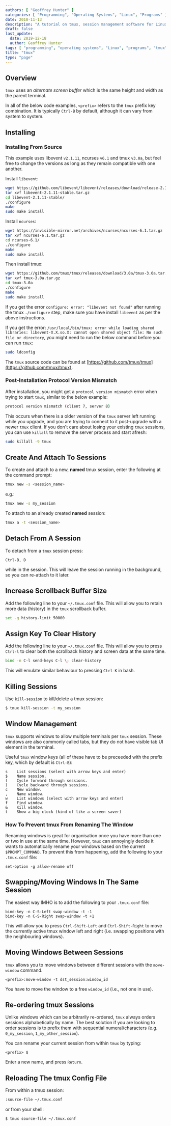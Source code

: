 ```yaml
---
authors: [ "Geoffrey Hunter" ]
categories: [ "Programming", "Operating Systems", "Linux", "Programs" ]
date: 2018-11-13
description: "A tutorial on tmux, session management software for Linux."
draft: false
last_update:
  date: 2019-12-18
  author: Geoffrey Hunter
tags: [ "programming", "operating systems", "Linux", "programs", "tmux", "sessions", "detach", "windows", "panes", "scrollback", "buffers", "history", "installation", "install", "libevent", "ncurses" ]
title: "tmux"
type: "page"
---
```


## Overview

`tmux` uses an _alternate screen buffer_ which is the same height and width as the parent terminal.

In all of the below code examples, `<prefix>` refers to the `tmux` prefix key combination. It is typically `Ctrl-B` by default, although it can vary from system to system.

## Installing

### Installing From Source

This example uses libevent `v2.1.11`, ncurses `v6.1` and tmux `v3.0a`, but feel free to change the versions as long as they remain compatible with one another.

Install `libevent`:

```bash
wget https://github.com/libevent/libevent/releases/download/release-2.1.11-stable/libevent-2.1.11-stable.tar.gz
tar xvf libevent-2.1.11-stable.tar.gz
cd libevent-2.1.11-stable/
./configure
make
sudo make install
```

Install `ncurses`:

```bash
wget https://invisible-mirror.net/archives/ncurses/ncurses-6.1.tar.gz
tar xvf ncurses-6.1.tar.gz
cd ncurses-6.1/
./configure
make
sudo make install
```

Then install tmux:

```bash
wget https://github.com/tmux/tmux/releases/download/3.0a/tmux-3.0a.tar.gz
tar xvf tmux-3.0a.tar.gz
cd tmux-3.0a
./configure
make
sudo make install
```

If you get the error `configure: error: "libevent not found"` after running the tmux `./configure` step, make sure you have install `libevent` as per the above instructions.

If you get the error: `/usr/local/bin/tmux: error while loading shared libraries: libevent-X.X.so.X: cannot open shared object file: No such file or directory`, you might need to run the below command before you can run `tmux`:

```bash
sudo ldconfig
```

The `tmux` source code can be found at [https://github.com/tmux/tmux](https://github.com/tmux/tmux).

### Post-Installation Protocol Version Mismatch

After installation, you might get a `protocol version mismatch` error when trying to start `tmux`, similar to the below example:

```bash
protocol version mismatch (client 7, server 8)
```

This occurs when there is a older version of the `tmux` server left running while you upgrade, and you are trying to connect to it post-upgrade with a newer `tmux` client. If you don't care about losing your existing `tmux` sessions, you can use `killall` to remove the server process and start afresh:

```bash
sudo killall -9 tmux
```

## Create And Attach To Sessions

To create and attach to a new, **named** tmux session, enter the following at the command prompt:

```sh
tmux new -s <session_name>
```

e.g.:
```sh
tmux new -s my_session
```

To attach to an already created **named** session:

```sh
tmux a -t <session_name>
```

## Detach From A Session

To detach from a `tmux` session press:

```
Ctrl-B, D
```

while in the session. This will leave the session running in the background, so you can re-attach to it later.

## Increase Scrollback Buffer Size

Add the following line to your `~/.tmux.conf` file. This will allow you to retain more data (history) in the `tmux` scrollback buffer.

```sh
set -g history-limit 50000
```

## Assign Key To Clear History

Add the following line to your `~/.tmux.conf` file. This will allow you to press `Ctrl-l` to clear both the scrollback history and screen data at the same time.

```sh
bind -n C-l send-keys C-l \; clear-history
```

This will emulate similar behaviour to pressing `Ctrl-K` in bash.

## Killing Sessions

Use `kill-session` to kill/delete a tmux session:

```sh
$ tmux kill-session -t my_session
```

## Window Management

`tmux` supports windows to allow multiple terminals per `tmux` session. These windows are also commonly called tabs, but they do not have visible tab UI element in the terminal.

Useful `tmux` window keys (all of these have to be preceeded with the prefix key, which by default is `Ctrl-B`):

```text
s    List sessions (select with arrow keys and enter)
$    Name session.
(    Cycle forward through sessions.
)    Cycle backward through sessions.
c    New window.
,    Name window.
w    List windows (select with arrow keys and enter)
f    Find window.
&    Kill window.
t    Show a big clock (kind of like a screen saver)
```

### How To Prevent tmux From Renaming The Window

Renaming windows is great for organisation once you have more than one or two in use at the same time. However, `tmux` can annoyingly decide it wants to automatically rename your windows based on the current `$PROMPT_COMMAND`. To prevent this from happening, add the following to your `.tmux.conf` file:

```text
set-option -g allow-rename off
```

## Swapping/Moving Windows In The Same Session

The easiest way IMHO is to add the following to your `.tmux.conf` file:

```text
bind-key -n C-S-Left swap-window -t -1
bind-key -n C-S-Right swap-window -t +1
```

This will allow you to press `Ctrl-Shift-Left` and `Ctrl-Shift-Right` to move the currently active tmux window left and right (i.e. swapping positions with the neighbouring windows).

## Moving Windows Between Sessions

`tmux` allows you to move windows between different sessions with the `move-window` command.

```text
<prefix>:move-window -t dst_session:window_id
```

You have to move the window to a free `window_id` (i.e., not one in use).

## Re-ordering tmux Sessions

Unlike windows which can be arbitrarily re-ordered, `tmux` always orders sessions alphabetically by name. The best solution if you are looking to order sessions is to prefix them with sequential numeral/characters (e.g. `0_my_session`, `1_my_other_session`).

You can rename your current session from within `tmux` by typing:

```text
<prefix> $
```

Enter a new name, and press `Return`.

## Reloading The tmux Config File

From within a tmux session:

```sh
:source-file ~/.tmux.conf
```

or from your shell:

```sh
$ tmux source-file ~/.tmux.conf
```